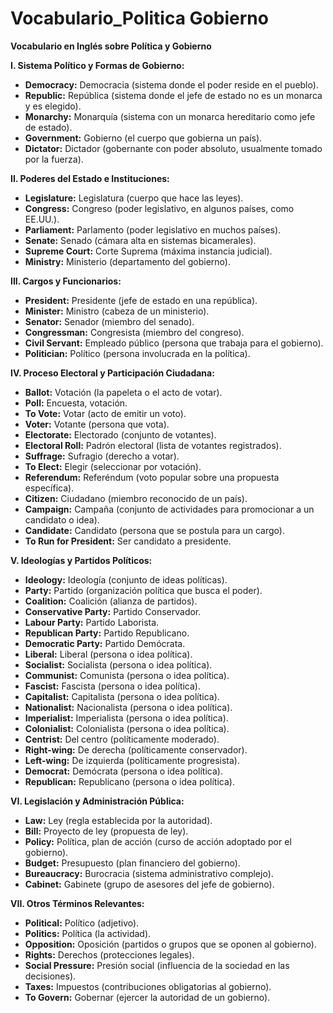 # Vocabulario_Politica Gobierno



**Vocabulario en Inglés sobre Política y Gobierno**

**I. Sistema Político y Formas de Gobierno:**

*   **Democracy:** Democracia (sistema donde el poder reside en el pueblo).
*   **Republic:** República (sistema donde el jefe de estado no es un monarca y es elegido).
*   **Monarchy:** Monarquía (sistema con un monarca hereditario como jefe de estado).
*   **Government:** Gobierno (el cuerpo que gobierna un país).
*   **Dictator:** Dictador (gobernante con poder absoluto, usualmente tomado por la fuerza).

**II. Poderes del Estado e Instituciones:**

*   **Legislature:** Legislatura (cuerpo que hace las leyes).
*   **Congress:** Congreso (poder legislativo, en algunos países, como EE.UU.).
*   **Parliament:** Parlamento (poder legislativo en muchos países).
*   **Senate:** Senado (cámara alta en sistemas bicamerales).
*   **Supreme Court:** Corte Suprema (máxima instancia judicial).
*   **Ministry:** Ministerio (departamento del gobierno).

**III. Cargos y Funcionarios:**

*   **President:** Presidente (jefe de estado en una república).
*   **Minister:** Ministro (cabeza de un ministerio).
*   **Senator:** Senador (miembro del senado).
*   **Congressman:** Congresista (miembro del congreso).
*   **Civil Servant:** Empleado público (persona que trabaja para el gobierno).
*   **Politician:** Político (persona involucrada en la política).

**IV. Proceso Electoral y Participación Ciudadana:**

*   **Ballot:** Votación (la papeleta o el acto de votar).
*   **Poll:** Encuesta, votación.
*   **To Vote:** Votar (acto de emitir un voto).
*   **Voter:** Votante (persona que vota).
*   **Electorate:** Electorado (conjunto de votantes).
*   **Electoral Roll:** Padrón electoral (lista de votantes registrados).
*   **Suffrage:** Sufragio (derecho a votar).
*   **To Elect:** Elegir (seleccionar por votación).
*   **Referendum:** Referéndum (voto popular sobre una propuesta específica).
*   **Citizen:** Ciudadano (miembro reconocido de un país).
*   **Campaign:** Campaña (conjunto de actividades para promocionar a un candidato o idea).
*   **Candidate:** Candidato (persona que se postula para un cargo).
*   **To Run for President:** Ser candidato a presidente.

**V. Ideologías y Partidos Políticos:**

*   **Ideology:** Ideología (conjunto de ideas políticas).
*   **Party:** Partido (organización política que busca el poder).
*   **Coalition:** Coalición (alianza de partidos).
*   **Conservative Party:** Partido Conservador.
*   **Labour Party:** Partido Laborista.
*   **Republican Party:** Partido Republicano.
*   **Democratic Party:** Partido Demócrata.
*   **Liberal:** Liberal (persona o idea política).
*   **Socialist:** Socialista (persona o idea política).
*   **Communist:** Comunista (persona o idea política).
*   **Fascist:** Fascista (persona o idea política).
*   **Capitalist:** Capitalista (persona o idea política).
*   **Nationalist:** Nacionalista (persona o idea política).
*   **Imperialist:** Imperialista (persona o idea política).
*   **Colonialist:** Colonialista (persona o idea política).
*   **Centrist:** Del centro (políticamente moderado).
*   **Right-wing:** De derecha (políticamente conservador).
*   **Left-wing:** De izquierda (políticamente progresista).
*   **Democrat:** Demócrata (persona o idea política).
*   **Republican:** Republicano (persona o idea política).

**VI. Legislación y Administración Pública:**

*   **Law:** Ley (regla establecida por la autoridad).
*   **Bill:** Proyecto de ley (propuesta de ley).
*   **Policy:** Política, plan de acción (curso de acción adoptado por el gobierno).
*   **Budget:** Presupuesto (plan financiero del gobierno).
*   **Bureaucracy:** Burocracia (sistema administrativo complejo).
*   **Cabinet:** Gabinete (grupo de asesores del jefe de gobierno).

**VII. Otros Términos Relevantes:**

*   **Political:** Político (adjetivo).
*   **Politics:** Política (la actividad).
*   **Opposition:** Oposición (partidos o grupos que se oponen al gobierno).
*   **Rights:** Derechos (protecciones legales).
*   **Social Pressure:** Presión social (influencia de la sociedad en las decisiones).
*   **Taxes:** Impuestos (contribuciones obligatorias al gobierno).
*   **To Govern:** Gobernar (ejercer la autoridad de un gobierno).

